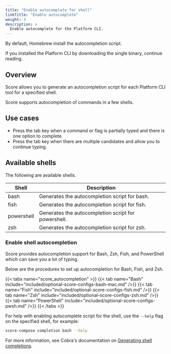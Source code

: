 ```yaml
---
title: "Enable autocomplete for shell"
linkTitle: "Enable autocomplete"
weight: 4
description: >
  Enable autocomplete for the Platform CLI.
---
```


By default, Homebrew install the autocompletion script.

If you installed the Platform CLI by downloading the single binary, continue reading.

## Overview

Score allows you to generate an autocompletion script for each Platform CLI tool for a specified shell.

Score supports autocompletion of commands in a few shells.

## Use cases

- Press the tab key when a command or flag is partially typed and there is one option to complete.
- Press the tab key when there are multiple candidates and allow you to continue typing.

## Available shells

The following are available shells.

| Shell      | Description                                         |
| ---------- | --------------------------------------------------- |
| bash       | Generates the autocompletion script for bash.       |
| fish       | Generates the autocompletion script for fish.       |
| powershell | Generates the autocompletion script for powershell. |
| zsh        | Generates the autocompletion script for zsh.        |

### Enable shell autocompletion

Score provides autocompletion support for Bash, Zsh, Fish, and PowerShell which can save you a lot of typing.

Below are the procedures to set up autocompletion for Bash, Fish, and Zsh.

{{< tabs name="score_autocompletion" >}}
{{< tab name="Bash" include="included/optional-score-configs-bash-mac.md" />}}
{{< tab name="Fish" include="included/optional-score-configs-fish.md" />}}
{{< tab name="Zsh" include="included/optional-score-configs-zsh.md" />}}
{{< tab name="PowerShell" include="included/optional-score-configs-pwsh.md" />}}
{{< /tabs >}}

For help with enabling autocomplete script for the shell, use the `--help` flag on the specified shell, for example:

```bash
score-compose completion bash --help
```

For more information, see Cobra's documentation on [Generating shell completions](https://github.com/spf13/cobra/blob/main/shell_completions.md).
